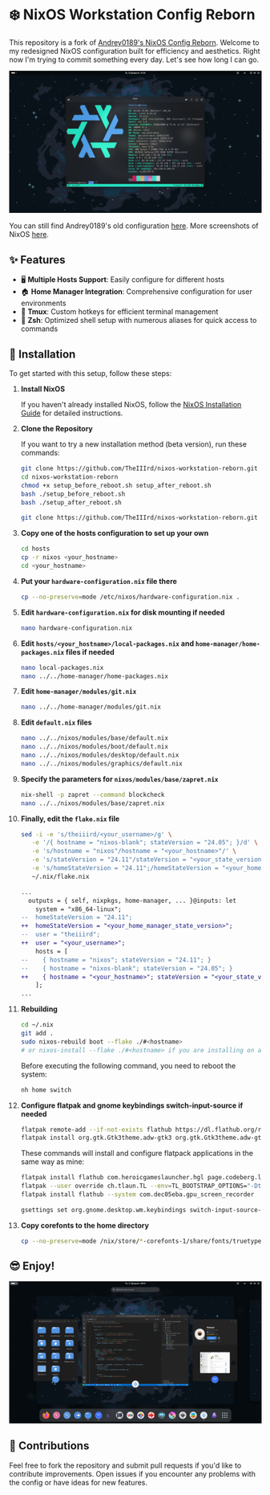 # ❄️ NixOS Workstation Config Reborn

This repository is a fork of [Andrey0189's NixOS Config Reborn](https://github.com/Andrey0189/nixos-config-reborn). Welcome to my redesigned NixOS configuration built for efficiency and aesthetics. Right now I'm trying to commit something every day. Let's see how long I can go.

![screenshot-nixos-gnome](./screenshots/screenshot-gnome-1.png)

You can still find Andrey0189's old configuration [here](https://github.com/Andrey0189/nixos-config). More screenshots of NixOS [here](./screenshots).

## ✨ Features

- 🖥️ **Multiple Hosts Support**: Easily configure for different hosts
- 🏠 **Home Manager Integration**: Comprehensive configuration for user environments
- 🧇 **Tmux**: Custom hotkeys for efficient terminal management
- 🌟 **Zsh**: Optimized shell setup with numerous aliases for quick access to commands

## 🚀 Installation

To get started with this setup, follow these steps:

1. **Install NixOS**

   If you haven't already installed NixOS, follow the [NixOS Installation Guide](https://nixos.org/manual/nixos/stable/#sec-installation) for detailed instructions.

2. **Clone the Repository**

    If you want to try a new installation method (beta version), run these commands:
    ```bash
    git clone https://github.com/TheIIIrd/nixos-workstation-reborn.git
    cd nixos-workstation-reborn
    chmod +x setup_before_reboot.sh setup_after_reboot.sh
    bash ./setup_before_reboot.sh
    bash ./setup_after_reboot.sh
    ```

    ```bash
    git clone https://github.com/TheIIIrd/nixos-workstation-reborn.git ~/.nix && cd ~/.nix
    ```

3. **Copy one of the hosts configuration to set up your own**

    ```bash
    cd hosts
    cp -r nixos <your_hostname>
    cd <your_hostname>
    ```

4. **Put your `hardware-configuration.nix` file there**

    ```bash
    cp --no-preserve=mode /etc/nixos/hardware-configuration.nix .
    ```

5. **Edit `hardware-configuration.nix` for disk mounting if needed**

    ```bash
    nano hardware-configuration.nix
    ```

6. **Edit `hosts/<your_hostname>/local-packages.nix` and `home-manager/home-packages.nix` files if needed**

    ```bash
    nano local-packages.nix
    nano ../../home-manager/home-packages.nix
    ```

7. **Edit `home-manager/modules/git.nix`**

    ```bash
    nano ../../home-manager/modules/git.nix
    ```

8. **Edit `default.nix` files**

    ```bash
    nano ../../nixos/modules/base/default.nix
    nano ../../nixos/modules/boot/default.nix
    nano ../../nixos/modules/desktop/default.nix
    nano ../../nixos/modules/graphics/default.nix
    ```

9. **Specify the parameters for `nixos/modules/base/zapret.nix`**

    ```bash
    nix-shell -p zapret --command blockcheck
    nano ../../nixos/modules/base/zapret.nix
    ```

10. **Finally, edit the `flake.nix` file**

    ```bash
    sed -i -e 's/theiiird/<your_username>/g' \
       -e '/{ hostname = "nixos-blank"; stateVersion = "24.05"; }/d' \
       -e 's/hostname = "nixos"/hostname = "<your_hostname>"/' \
       -e 's/stateVersion = "24.11"/stateVersion = "<your_state_version>"/' \
       -e 's/homeStateVersion = "24.11";/homeStateVersion = "<your_home_manager_state_version>";/' \
       ~/.nix/flake.nix
    ```

    ```diff
    ...
      outputs = { self, nixpkgs, home-manager, ... }@inputs: let
        system = "x86_64-linux";
    --  homeStateVersion = "24.11";
    ++  homeStateVersion = "<your_home_manager_state_version>";
    --  user = "theiiird";
    ++  user = "<your_username>";
        hosts = [
    --    { hostname = "nixos"; stateVersion = "24.11"; }
    --    { hostname = "nixos-blank"; stateVersion = "24.05"; }
    ++    { hostname = "<your_hostname>"; stateVersion = "<your_state_version>"; }
        ];
    ...
    ```

11. **Rebuilding**

    ```bash
    cd ~/.nix
    git add .
    sudo nixos-rebuild boot --flake ./#<hostname>
    # or nixos-install --flake ./#<hostname> if you are installing on a fresh system
    ```

    Before executing the following command, you need to reboot the system:
    ```bash
    nh home switch
    ```

12. **Configure flatpak and gnome keybindings switch-input-source if needed**

    ```bash
    flatpak remote-add --if-not-exists flathub https://dl.flathub.org/repo/flathub.flatpakrepo
    flatpak install org.gtk.Gtk3theme.adw-gtk3 org.gtk.Gtk3theme.adw-gtk3-dark com.github.tchx84.Flatseal
    ```

    These commands will install and configure flatpack applications in the same way as mine:
    ```bash
    flatpak install flathub com.heroicgameslauncher.hgl page.codeberg.libre_menu_editor.LibreMenuEditor ch.tlaun.TL
    flatpak --user override ch.tlaun.TL --env=TL_BOOTSTRAP_OPTIONS="-Dtl.useForce"
    flatpak install flathub --system com.dec05eba.gpu_screen_recorder
    ```

    ```bash
    gsettings set org.gnome.desktop.wm.keybindings switch-input-source-backward "['<Alt>Shift_L']"
    ```

13. **Copy corefonts to the home directory**

    ```bash
    cp --no-preserve=mode /nix/store/*-corefonts-1/share/fonts/truetype/* ~/.local/share/fonts
    ```

## 😎 Enjoy!

![screenshot-nixos-gnome](./screenshots/screenshot-gnome-2.png)

## 🤝 Contributions

Feel free to fork the repository and submit pull requests if you'd like to contribute improvements. Open issues if you encounter any problems with the config or have ideas for new features.
